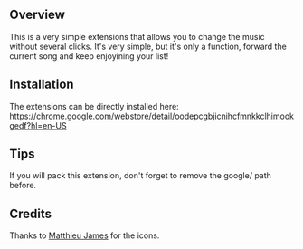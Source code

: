 Overview
--------

This is a very simple extensions that allows you to change the music without
several clicks. It's very simple, but it's only a function, forward the current
song and keep enjoyining your list!

Installation
------------

The extensions can be directly installed here: https://chrome.google.com/webstore/detail/oodepcgbjicnihcfmnkkclhimookgedf?hl=en-US


Tips
----

If you will pack this extension, don't forget to remove the google/ path before.

Credits
-------

Thanks to [Matthieu James](http://tiheum.deviantart.com/) for the icons.

